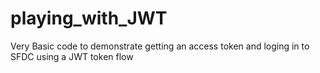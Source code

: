 # playing_with_JWT
Very Basic code to demonstrate getting an access token and loging in to SFDC using a JWT token flow

